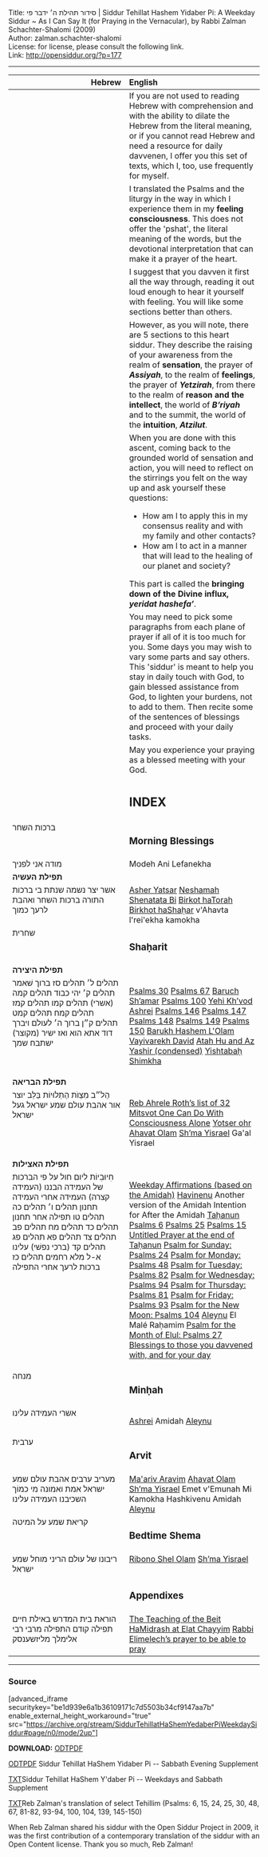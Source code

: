<html>
<head></head>
<body>
Title: סידור תהילת ה׳ ידבר פי | Siddur Tehillat Hashem Yidaber Pi: A Weekday Siddur ~ As I Can Say It (for Praying in the Vernacular), by Rabbi Zalman Schachter-Shalomi (2009)<br />
Author: zalman.schachter-shalomi<br />
License: for license, please consult the following link.<br />
Link: <a href="http://opensiddur.org/?p=177">http://opensiddur.org/?p=177</a>
<p />
<hr />

<style type="text/css" media="all">.printfriendly {display: none!important;}</style>

<table style="margin-left: auto;margin-right: auto;" class="draggable">
<thead><tr><th id="x" style="text-align: right;">Hebrew</th><th style="text-align: left;">English</th></tr></thead>
<tbody>
<tr><td style="vertical-align:top;" width="46%">
<div class="liturgy"><span lang="he">

</span></div></td>
 
<td style="vertical-align:top;" width="53%">
<div class="english">
If you are not used to reading Hebrew with comprehension and with the ability to dilate the Hebrew from the literal meaning, or if you cannot read Hebrew and need a resource for daily davvenen, I offer you this set of texts, which I, too, use frequently for myself.
</div></td></tr>


<tr><td style="vertical-align:top;" width="46%">
<div class="liturgy"><span lang="he">

</span></div></td>
 
<td style="vertical-align:top;" width="53%">
<div class="english">
I translated the Psalms and the liturgy in the way in which I experience them in my <strong>feeling consciousness</strong>. This does not offer the 'pshat', the literal meaning of the words, but the devotional interpretation that can make it a prayer of the heart.
</div></td></tr>


<tr><td style="vertical-align:top;" width="46%">
<div class="liturgy"><span lang="he">

</span></div></td>
 
<td style="vertical-align:top;" width="53%">
<div class="english">
I suggest that you davven it first all the way through, reading it out loud enough to hear it yourself with feeling. You will like some sections better than others.
</div></td></tr>


<tr><td style="vertical-align:top;" width="46%">
<div class="liturgy"><span lang="he">

</span></div></td>
 
<td style="vertical-align:top;" width="53%">
<div class="english">
However, as you will note, there are 5 sections to this heart siddur.  They describe the raising of your awareness from the realm of <strong>sensation</strong>, the prayer of <strong><em>Assiyah</em></strong>, to the realm of <strong>feelings</strong>, the prayer of <strong><em>Yetzirah</em></strong>, from there to the realm of <strong>reason and the intellect</strong>, the world of <strong><em>B’riyah</em></strong> and to the summit, the world of the <strong>intuition</strong>, <strong><em>Atzilut</em></strong>.
</div></td></tr>


<tr><td style="vertical-align:top;" width="46%">
<div class="liturgy"><span lang="he">

</span></div></td>
 
<td style="vertical-align:top;" width="53%">
<div class="english">
When you are done with this ascent, coming back to the grounded world of sensation and action, you will need to reflect on the stirrings you felt on the way up and ask yourself these questions:
<ul>
    <li>How am I to apply this in my consensus reality and with my family and other contacts?</li>
    <li>How am I to act in a manner that will lead to the healing of our planet and society?</li>
</ul>
This part is called the <strong>bringing down of the Divine influx, <em>yeridat hashefa’</em></strong>.
</div></td></tr>


<tr><td style="vertical-align:top;" width="46%">
<div class="liturgy"><span lang="he">

</span></div></td>
 
<td style="vertical-align:top;" width="53%">
<div class="english">
You may need to pick some paragraphs from each plane of prayer if all of it is too much for you. Some days you may wish to vary some parts and say others. This 'siddur' is meant to help you stay in daily touch with God, to gain blessed assistance from God, to lighten your burdens, not to add to them. Then recite some of the sentences of blessings and proceed with your daily tasks.
</div></td></tr>


<tr><td style="vertical-align:top;" width="46%">
<div class="liturgy"><span lang="he">

</span></div></td>
 
<td style="vertical-align:top;" width="53%">
<div class="english">
May you experience
your praying
as a blessed meeting
with your God.
</div></td></tr>


<tr><td style="vertical-align:top;" width="46%">
<div class="liturgy"><span lang="he">

</span></div></td>
 
<td style="vertical-align:top;" width="53%">
<div class="english">
<h2>INDEX</h2>
</div></td></tr>


<tr><td style="vertical-align:top;" width="46%">
<div class="liturgy"><span lang="he">
ברכות השחר
</span></div></td>
 
<td style="vertical-align:top;" width="53%">
<div class="english">
<h3>Morning Blessings</h3>
</div></td></tr>


<tr><td style="vertical-align:top;" width="46%">
<div class="liturgy"><span lang="he">
מודה אני לפניך
</span></div></td>
 
<td style="vertical-align:top;" width="53%">
<div class="english">
Modeh Ani Lefanekha
</div></td></tr>


<tr><td style="vertical-align:top;" width="46%">
<div class="liturgy"><span lang="he">
<strong>תפילת העשיה</strong>
</span></div></td>
 
<td style="vertical-align:top;" width="53%">
<div class="english">

</div></td></tr>


<tr><td style="vertical-align:top;" width="46%">
<div class="liturgy"><span lang="he">
אשר יצר
נשמה שנתת בי
ברכות התורה
ברכות השחר
ואהבת לרעך כמוך
</span></div></td>
 
<td style="vertical-align:top;" width="53%">
<div class="english">
<a href="https://opensiddur.org/prayers/for-the-service/daytime/birkhot-hashahar/asher-yatsar-interpretive-translation-by-zalman-schachter-shalomi/">Asher Yatsar</a>
<a href="https://opensiddur.org/prayers/for-the-service/daytime/birkhot-hashahar/neshamah-shenatata-bi-interpretive-translation-by-zalman-schachter-shalomi/">Neshamah Shenatata Bi</a>
<a href="https://opensiddur.org/prayers/for-the-service/daytime/birkhot-hashahar/blessing-for-torah-study-interpretive-translation-by-zalman-schachter-shalomi/">Birkot haTorah</a>
<a href="https://opensiddur.org/prayers/for-the-service/daytime/birkhot-hashahar/blessings-for-beginning-your-day-translated-by-rabbi-zalman-schachter-shalomi/">Birkhot haShaḥar</a>
v'Ahavta l'rei'ekha kamokha
</div></td></tr>


<tr><td style="vertical-align:top;" width="46%">
<div class="liturgy"><span lang="he">
שחרית
</span></div></td>
 
<td style="vertical-align:top;" width="53%">
<div class="english">
<h3>Shaḥarit</h3>
</div></td></tr>


<tr><td style="vertical-align:top;" width="46%">
<div class="liturgy"><span lang="he">
<strong>תפילת היצירה</strong>
</span></div></td>
 
<td style="vertical-align:top;" width="53%">
<div class="english">

</div></td></tr>


<tr><td style="vertical-align:top;" width="46%">
<div class="liturgy"><span lang="he">
תהלים&nbsp;ל׳
תהלים&nbsp;סז
ברוך שׁאמר
תהלים&nbsp;ק׳
יהי כבוד
תהלים&nbsp;קמה (אשרי)
תהלים&nbsp;קמו
תהלים&nbsp;קמז
תהלים&nbsp;קמח
תהלים&nbsp;קמט
תהלים&nbsp;ק״ן
ברוך ה׳ לעולם
ויברך דוד
אתא הוא ואז ישיר (מקוצר)
ישתבח שמך 
</span></div></td>
 
<td style="vertical-align:top;" width="53%">
<div class="english">

<a href="https://opensiddur.org/liturgical-readings/tehilim/psalms-30-by-david-translation-by-reb-zalman-schachter-shalomi/">Psalms 30</a>
<a href="https://opensiddur.org/liturgical-readings/tehilim/psalms-67-translation-by-zalman-schachter-shalomi/">Psalms 67</a>
<a href="https://opensiddur.org/prayers/for-the-service/daytime/morning/barukh-sheamar-interpretive-translation-by-zalman-schachter-shalomi/">Baruch Sh’amar</a>
<a href="https://opensiddur.org/liturgical-readings/tehilim/psalms-100-interpretive-translation-and-adaptation-by-zalman-schachter-shalomi/">Psalms 100</a>
<a href="https://opensiddur.org/prayers/for-the-service/daytime/morning/yehi-khvod-interpretive-translation-by-zalman-schachter-shalomi/">Yehi Kh’vod</a>
<a href="https://opensiddur.org/prayers/for-the-service/ashrei/ashrei-happiness-translated-by-rabbi-zalman-schachter-shalomi/">Ashrei</a>
<a href="https://opensiddur.org/liturgical-readings/tehilim/psalms-146-translated-by-rabbi-zalman-schachter-shalomi/">Psalms 146</a>
<a href="https://opensiddur.org/liturgical-readings/tehilim/psalms-147-translated-by-rabbi-zalman-schachter-shalomi/">Psalms 147</a>
<a href="https://opensiddur.org/liturgical-readings/tehilim/psalms-148-translated-by-rabbi-zalman-schachter-shalomi/">Psalms 148</a>
<a href="https://opensiddur.org/liturgical-readings/tehilim/psalms-149-translated-by-rabbi-zalman-schachter-shalomi/">Psalms 149</a>
<a href="https://opensiddur.org/liturgical-readings/tehilim/psalms-150-translated-by-rabbi-zalman-schachter-shalomi/">Psalms 150</a>
<a href="https://opensiddur.org/prayers/for-the-service/daytime/morning/barukh-yah-lolam-bless-yah-always-translated-by-rabbi-zalman-schachter-shalomi/">Barukh Hashem L'Olam</a>
<a href="https://opensiddur.org/liturgical-readings/tanakh/vayivarekh-david-translated-by-rabbi-zalman-schachter-shalomi/">Vayivarekh David</a>
<a href="https://opensiddur.org/prayers/for-the-service/daytime/morning/atah-hu-and-az-yashir-condensed-adapted-and-translated-by-rabbi-zalman-schachter-shalomi/">Atah Hu and Az Yashir (condensed)</a>
<a href="https://opensiddur.org/prayers/for-the-service/daytime/morning/yishtabah-shimkha-translated-by-rabbi-zalman-schachter-shalomi/">Yishtabaḥ Shimkha</a>

</div></td></tr>


<tr><td style="vertical-align:top;" width="46%">
<div class="liturgy"><span lang="he">
<strong>תפילת הבריאה</strong>
</span></div></td>
 
<td style="vertical-align:top;" width="53%">
<div class="english">

</div></td></tr>


<tr><td style="vertical-align:top;" width="46%">
<div class="liturgy"><span lang="he">
הַל״ב מִצְוֺת הַתְלוּיוֹת בַּלֵּב
יוצר אור
אהבת עולם 
שמע ישראל 
געל ישראל
</span></div></td>
 
<td style="vertical-align:top;" width="53%">
<div class="english">

<a href="https://opensiddur.org/prayers/for-the-service/daytime/morning/reb-ahrele-roths-list-of-mitsvot-one-can-do-with-consciousness-alone-translated-by-rabbi-zalman-schachter-shalomi/">Reb Ahrele Roth’s list of 32 Mitsvot One Can Do With Consciousness Alone</a>
<a href="https://opensiddur.org/prayers/for-the-service/daytime/morning/yotser-ohr-translated-by-rabbi-zalman-schachter-shalomi/">Yotser ohr</a>
<a href="https://opensiddur.org/prayers/for-the-service/daytime/morning/ahavat-olam-translated-by-rabbi-zalman-schachter-shalomi/">Ahavat Olam</a>
<a href="https://opensiddur.org/prayers/for-the-service/shema/the-recitation-of-the-shema-translated-by-rabbi-zalman-schachter-shalomi/">Sh’ma Yisrael</a>
Ga'al Yisrael
</div></td></tr>


<tr><td style="vertical-align:top;" width="46%">
<div class="liturgy"><span lang="he">
<strong>תפילת האצילות</strong>
</span></div></td>
 
<td style="vertical-align:top;" width="53%">
<div class="english">

</div></td></tr>


<tr><td style="vertical-align:top;" width="46%">
<div class="liturgy"><span lang="he">
חִיוּבִיוֹת ליום חול על פי הברכות של העמידה
הבננו (העמידה קצרה)
העמידה
אחרי העמידה
תחנון
תהלים&nbsp;ו׳
תהלים&nbsp;כה
תהלים&nbsp;טו
תפילה אחר תחנון
תהלים&nbsp;כד
תהלים&nbsp;מח
תהלים&nbsp;פב
תהלים&nbsp;צד
תהלים&nbsp;פא
תהלים&nbsp;פג
תהלים&nbsp;קד (ברכי נפשׁי)
עלינו
א-ל מלא רחמים
תהלים&nbsp;כז
ברכות לרעך אחרי התפילה
&nbsp;
</span></div></td>
 
<td style="vertical-align:top;" width="53%">
<div class="english">

<a href="https://opensiddur.org/prayers/for-the-service/amidah/weekday-affirmations-based-on-the-amidah-by-rabbi-zalman-schachter-shalomi/">Weekday Affirmations (based on the Amidah)</a>
<a href="https://opensiddur.org/prayers/for-the-service/amidah/havinenu-a-short-form-of-the-amidah-by-shmuel-bar-abba-adapted-by-zalman-schachter-shalomi-via-joseph-stern/">Havinenu</a>
Another version of the Amidah
Intention for After the Amidah
<a href="https://opensiddur.org/prayers/for-the-service/daytime/morning/tahanun-translated-by-reb-zalman-schachter-shalomi/">Taḥanun</a>
<a href="https://opensiddur.org/liturgical-readings/tehilim/psalms-6-translated-by-rabbi-zalman-schachter-shalomi/">Psalms 6</a>
<a href="https://opensiddur.org/liturgical-readings/tehilim/psalms-25-translated-by-rabbi-zalman-schachter-shalomi/">Psalms 25</a>
<a href="https://opensiddur.org/liturgical-readings/tehilim/psalms-15-translated-by-rabbi-zalman-schachter-shalomi/">Psalms 15</a>
<a href="https://opensiddur.org/prayers/for-the-service/daytime/morning/an-untitled-prayer-after-tahanun-by-rabbi-zalman-schachter-shalomi-2009/">Untitled Prayer at the end of Taḥanun</a>
<a href="https://opensiddur.org/liturgical-readings/tehilim/the-psalm-for-sunday-psalms-24-translation-by-reb-zalman-schachter-shalomi/">Psalm for Sunday: Psalms 24</a>
<a href="https://opensiddur.org/liturgical-readings/tehilim/the-psalm-for-monday-psalms-48-translation-by-reb-zalman-schachter-shalomi/">Psalm for Monday: Psalms 48</a>
<a href="https://opensiddur.org/liturgical-readings/tehilim/the-psalm-for-tuesday-psalms-82-translation-by-reb-zalman-schachter-shalomi/">Psalm for Tuesday: Psalms 82</a>
<a href="https://opensiddur.org/liturgical-readings/tehilim/psalms-94-psalm-for-wednesday-translation-by-reb-zalman-schachter-shalomi/">Psalm for Wednesday: Psalms 94</a>
<a href="https://opensiddur.org/liturgical-readings/tehilim/psalm-for-thursday-psalms-81-translation-reb-zalman-schachter-shalomi/">Psalm for Thursday: Psalms 81</a>
<a href="https://opensiddur.org/liturgical-readings/tehilim/the-psalm-for-friday-psalms-93-translation-by-reb-zalman-schachter-shalomi/">Psalm for Friday: Psalms 93</a>
<a href="https://opensiddur.org/prayers/the-sun-and-the-moon/the-new-moon/new-month/psalms-104-a-hymn-of-creation-translated-by-rabbi-zalman-schachter-shalomi-2009/">Psalm for the New Moon: Psalms 104</a>
<a href="https://opensiddur.org/prayers/for-the-service/aleinu/aleinu-translated-by-rabbi-zalman-schachter-shalomi/">Aleynu</a>
El Malé Raḥamim
<a href="https://opensiddur.org/liturgical-readings/tehilim/psalms-27-interpretive-translation-by-zalman-schachter-shalomi/">Psalm for the Month of Elul: Psalms 27</a>
<a href="https://opensiddur.org/prayers/for-the-service/daytime/morning/some-blessings-for-those-you-davvened-with-by-rabbi-zalman-schachter-shalomi/">Blessings to those you davvened with, and for your day</a>

</div></td></tr>


<tr><td style="vertical-align:top;" width="46%">
<div class="liturgy"><span lang="he">
מנחה
</span></div></td>
 
<td style="vertical-align:top;" width="53%">
<div class="english">
<h3>Minḥah</h3>
</div></td></tr>


<tr><td style="vertical-align:top;" width="46%">
<div class="liturgy"><span lang="he">
אשרי
העמידה
עלינו
</span></div></td>
 
<td style="vertical-align:top;" width="53%">
<div class="english">

<a href="https://opensiddur.org/prayers/for-the-service/ashrei/ashrei-happiness-translated-by-rabbi-zalman-schachter-shalomi/">Ashrei</a>
Amidah
<a href="https://opensiddur.org/prayers/for-the-service/aleinu/aleinu-translated-by-rabbi-zalman-schachter-shalomi/">Aleynu</a>

</div></td></tr>


<tr><td style="vertical-align:top;" width="46%">
<div class="liturgy"><span lang="he">
ערבית
</span></div></td>
 
<td style="vertical-align:top;" width="53%">
<div class="english">
<h3>Arvit</h3>
</div></td></tr>


<tr><td style="vertical-align:top;" width="46%">
<div class="liturgy"><span lang="he">
מעריב ערבים
אהבת עולם
שמע ישראל
אמת ואמונה
מי כמוֹך
השכיבנו
העמידה
עלינו
</span></div></td>
 
<td style="vertical-align:top;" width="53%">
<div class="english">
<a href="https://opensiddur.org/prayers/solar-cycle/for-the-service/nighttime/evening/maariv-aravim-translated-by-rabbi-zalman-schachter-shalomi-zl/">Ma'ariv Aravim</a>
<a href="https://opensiddur.org/prayers/solar-cycle/for-the-service/nighttime/evening/ohev-amo-translated-by-rabbi-zalman-schachter-shalomi-zl/">Ahavat Olam</a>
<a href="https://opensiddur.org/prayers/for-the-service/shema/the-recitation-of-the-shema-translated-by-rabbi-zalman-schachter-shalomi/">Sh’ma Yisrael</a>
Emet v'Emunah
Mi Kamokha
Hashkivenu
Amidah
<a href="https://opensiddur.org/prayers/for-the-service/aleinu/aleinu-translated-by-rabbi-zalman-schachter-shalomi/">Aleynu</a>
</div></td></tr>


<tr><td style="vertical-align:top;" width="46%">
<div class="liturgy"><span lang="he">
קריאת שמע על המיטה
</span></div></td>
 
<td style="vertical-align:top;" width="53%">
<div class="english">
<h3>Bedtime Shema</h3>
</div></td></tr>


<tr><td style="vertical-align:top;" width="46%">
<div class="liturgy"><span lang="he">
ריבונו של עולם הריני מוחל
שמע ישראל
</span></div></td>
 
<td style="vertical-align:top;" width="53%">
<div class="english">
<a href="https://opensiddur.org/prayers/for-the-service/nighttime/bedtime-shema/prayer-of-forgiveness-from-the-bedtime-shema-translation-by-reb-zalman/">Ribono Shel Olam</a>
<a href="https://opensiddur.org/prayers/for-the-service/shema/the-recitation-of-the-shema-translated-by-rabbi-zalman-schachter-shalomi/">Sh’ma Yisrael</a>
</div></td></tr>


<tr><td style="vertical-align:top;" width="46%">
<div class="liturgy"><span lang="he">

</span></div></td>
 
<td style="vertical-align:top;" width="53%">
<div class="english">
<h3>Appendixes</h3>
</div></td></tr>


<tr><td style="vertical-align:top;" width="46%">
<div class="liturgy"><span lang="he">
הוראת בית המדרש באילת חיים
תפילה קודם התפילה מרבי רבי אלימלך מליזשענסק
</span></div></td>
 
<td style="vertical-align:top;" width="53%">
<div class="english">
<a href="https://opensiddur.org/prayers/for-the-service/daytime/morning/teaching-beit-hamidrash-elat-chayyim/">The Teaching of the Beit HaMidrash at Elat Chayyim</a>
<a href="https://opensiddur.org/prayers/for-the-service/daytime/morning/elimelekh-of-lizhensk-prayer-to-be-able-to-pray-translation-by-zalman-schachter-shalomi/">Rabbi Elimelech’s prayer to be able to pray</a>
</div></td></tr>
</tbody></table>


<hr />


<h3>Source</h3>

[advanced_iframe securitykey="be1d939e6a1b36109171c7d5503b34cf9147aa7b" enable_external_height_workaround="true" src="https://archive.org/stream/SiddurTehillatHaShemYedaberPiWeekdaySiddur#page/n0/mode/2up"]

<strong>DOWNLOAD:</strong> <a class="download" href="https://opensiddur.org/wp-content/uploads/2009/10/Siddur-Tehillat-haShem-Weekday-Siddur.odt">ODT</a><a class="pdf" href="https://opensiddur.org/wp-content/uploads/2009/10/Siddur-Tehillat-haShem-Weekday-Siddur.pdf">PDF</a> 

<a class="download" href="https://opensiddur.org/wp-content/uploads/2009/10/Siddur-Tehillat-haShem-Sabbath-Supplement.odt">ODT</a><a class="pdf" href="https://opensiddur.org/wp-content/uploads/2009/10/Siddur-Tehillat-haShem-Sabbath-Supplement.pdf">PDF</a> Siddur Tehillat HaShem Yidaber Pi -- Sabbath Evening Supplement

<a class="download" href="https://opensiddur.org/wp-content/uploads/2009/10/Siddur-Tehillat-HaShem-Yidaber-Pi.txt">TXT</a>Siddur Tehillat HaShem Y'daber Pi -- Weekdays and Sabbath Supplement

<a class="download" href="https://opensiddur.org/wp-content/uploads/2009/10/Reb-Zalmans-Psalms-utf-8.txt">TXT</a>Reb Zalman's translation of select Tehillim (Psalms: 6, 15, 24, 25, 30, 48, 67, 81-82, 93-94, 100, 104, 139, 145-150)

When Reb Zalman shared his siddur with the Open Siddur Project in 2009, it was the first contribution of a contemporary translation of the siddur with an Open Content license. Thank you so much, Reb Zalman!

</body>
</html>